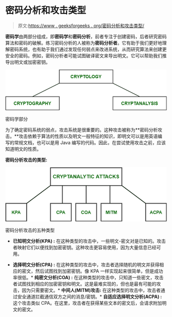 # 密码分析和攻击类型

> 原文:[https://www . geeksforgeeks . org/密码分析和攻击类型/](https://www.geeksforgeeks.org/cryptanalysis-and-types-of-attacks/)

**密码学**由两部分组成，即**密码学**和**密码分析**，前者专注于创建密码，后者研究密码算法和密码的破解。练习密码分析的人被称为**密码分析者**。它有助于我们更好地理解密码系统，也有助于我们通过发现任何弱点来改进系统，从而研究算法来创建更安全的密码。例如，密码分析者可能试图破译密文来导出明文。它可以帮助我们推导出明文或加密密钥。

![](img/16ae44de3152cd8b46a49d612d55a7f8.png)

密码学部分

为了确定密码系统的弱点，攻击系统是很重要的。这种攻击被称为**密码分析攻击。**攻击依赖于算法的性质以及明文一般特征的知识，即明文可以是用英语编写的常规文档，也可以是用 Java 编写的代码。因此，在尝试使用攻击之前，应该知道明文的性质。

**密码分析攻击的类型:**

![](img/f7fd398f1aed36995ce8b41f84083d99.png)

密码分析攻击的五种类型

*   **已知明文分析(KPA) :**
    在这种类型的攻击中，一些明文-密文对是已知的。攻击者映射它们以便找到加密密钥。这种攻击更容易使用，因为大量信息已经可用。

*   **选择明文分析(CPA) :**
    在这种类型的攻击中，攻击者选择随机的明文并获得相应的密文，然后试图找到加密密钥。像 KPA 一样实现起来很简单，但是成功率很低。*   **纯密文分析(COA) :**
    在这种类型的攻击中，只知道一些密文，攻击者试图找到相应的加密密钥和明文。这是最难实现的，但也是最有可能的攻击，因为只需要密文。*   **中间人(MITM)攻击:**
    在这种类型的攻击中，攻击者通过安全通道拦截通信双方之间的消息/密钥。*   **自适应选择明文分析(ACPA) :**
    这个攻击类似 CPA。在这里，攻击者在获得某些文本的密文后，会请求附加明文的密文。